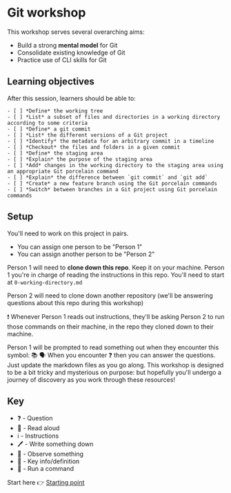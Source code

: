 # Git workshop


This workshop serves several overarching aims:

- Build a strong **mental model** for Git
- Consolidate existing knowledge of Git
- Practice use of CLI skills for Git


## Learning objectives

After this session, learners should be able to:

```objectives
- [ ] *Define* the working tree
- [ ] *List* a subset of files and directories in a working directory according to some criteria
- [ ] *Define* a git commit
- [ ] *List* the different versions of a Git project
- [ ] *Identify* the metadata for an arbitrary commit in a timeline
- [ ] *Checkout* the files and folders in a given commit
- [ ] *Define* the staging area
- [ ] *Explain* the purpose of the staging area 
- [ ] *Add* changes in the working directory to the staging area using an appropriate Git porcelain command
- [ ] *Explain* the difference between `git commit` and `git add`
- [ ] *Create* a new feature branch using the Git porcelain commands
- [ ] *Switch* between branches in a Git project using Git porcelain commands 
```

## Setup

You'll need to work on this project in pairs.

- You can assign one person to be "Person 1"
- You can assign another person to be "Person 2"

Person 1 will need to **clone down this repo**. Keep it on your machine. Person 1 you're in charge of reading the instructions in this repo. You'll need to start at `0-working-directory.md`

Person 2 will need to clone down another repository (we'll be answering questions about this repo during this workshop)

❗ Whenever Person 1 reads out instructions, they'll be asking Person 2 to run those commands on their machine, in the repo they cloned down to their machine.

Person 1 will be prompted to read something out when they encounter this symbol: 📚 🗣️
When you encounter ❓ then you can answer the questions. Just update the markdown files as you go along.
This workshop is designed to be a bit tricky and mysterious on purpose: but hopefully you'll undergo a journey of discovery as you work through these resources!


## Key

- ❓ - Question
- 📖 - Read aloud
- ℹ️ - Instructions
- 🖊️ - Write something down
- 👀 - Observe something
- 🔑 - Key info/definition
- 🏃 - Run a command


Start here 👉 [Starting point](./0-working-directory.md)

